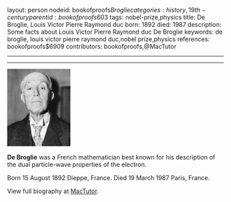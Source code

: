 layout: person
nodeid: bookofproofs$Broglie
categories: history,19th-century
parentid: bookofproofs$603
tags: nobel-prize,physics
title: De Broglie, Louis Victor Pierre Raymond duc
born: 1892
died: 1987
description: Some facts about Louis Victor Pierre Raymond duc De Broglie
keywords: de broglie, louis victor pierre raymond duc,nobel prize,physics
references: bookofproofs$6909
contributors: bookofproofs,@MacTutor

---


---

![Broglie.jpg](https://github.com/bookofproofs/bookofproofs.github.io/blob/main/_sources/_assets/images/portraits/Broglie.jpg?raw=true)

**De Broglie** was a French mathematician best known for his description of the dual particle-wave properties of the electron.

Born 15 August 1892 Dieppe, France. Died 19 March 1987 Paris, France.


View full biography at [MacTutor](https://mathshistory.st-andrews.ac.uk/Biographies/Broglie/).